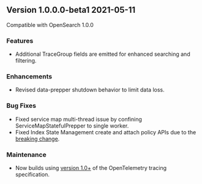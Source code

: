 ## Version 1.0.0.0-beta1 2021-05-11

Compatible with OpenSearch 1.0.0

### Features
  * Additional TraceGroup fields are emitted for enhanced searching and filtering.
  
### Enhancements
  * Revised data-prepper shutdown behavior to limit data loss.
  
### Bug Fixes
  * Fixed service map multi-thread issue by confining ServiceMapStatefulPrepper to single worker.
  * Fixed Index State Management create and attach policy APIs due to the [breaking change](https://github.com/opendistro-for-elasticsearch/index-management/blob/main/release-notes/opendistro-for-elasticsearch-index-management.release-notes-1.13.0.0.md#breaking-changes).
  
### Maintenance
  * Now builds using [version 1.0+](https://github.com/open-telemetry/opentelemetry-specification/pull/1372) of the OpenTelemetry tracing specification.